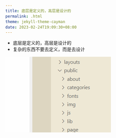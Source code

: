 ```yaml
---
title: 底层是定义的，高层是设计的
permalink: .html
theme: jekyll-theme-cayman
date: 2023-02-24T19:09:30+08:00
---
```


- 底层是定义的，高层是设计的
- 复杂的东西不要去定义，而是去设计

![](2023-06-03-13-50-02.png)